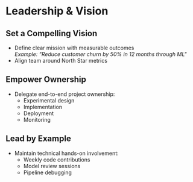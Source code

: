 # Leadership & Vision

## Set a Compelling Vision
- Define clear mission with measurable outcomes  
  *Example: "Reduce customer churn by 50% in 12 months through ML"*
- Align team around North Star metrics

## Empower Ownership
- Delegate end-to-end project ownership:
  - Experimental design
  - Implementation
  - Deployment
  - Monitoring
  
## Lead by Example
- Maintain technical hands-on involvement:
  - Weekly code contributions
  - Model review sessions
  - Pipeline debugging